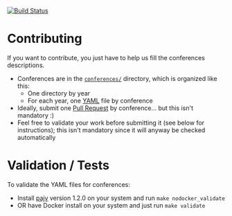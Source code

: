 [![Build Status](https://travis-ci.org/gconfs/conferences.svg?branch=master)](https://travis-ci.org/gconfs/conferences)

# Contributing

If you want to contribute, you just have to help us fill the conferences
descriptions.

- Conferences are in the
  [`conferences/`](https://github.com/gconfs/conferences/tree/master/conferences/) directory, which is organized like this:
    - One directory by year
    - For each year, one [YAML](https://en.wikipedia.org/wiki/YAML) file by
      conference
- Ideally, submit one [Pull
  Request](https://help.github.com/articles/about-pull-requests/) by
  conference... but this isn't mandatory :)
- Feel free to validate your work before submitting it (see below for
  instructions); this isn't mandatory since it will anyway be checked
  automatically

# Validation / Tests

To validate the YAML files for conferences:

- Install [pajv](https://www.npmjs.com/package/pajv) version 1.2.0 on your
  system and run `make nodocker_validate`
- OR have Docker install on your system and just run `make validate`
